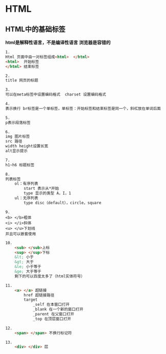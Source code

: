 # HTML

## HTML中的基础标签

**html是解释性语言，不是编译性语言**
**浏览器是容错的**

~~~html
1.
Html 页面中由一对标签组成<html>  </html>
<html>  开始标签
</html> 结束标签
~~~

~~~html
2.
title 网页的标题
~~~

~~~html
3.
可以在meta标签中设置编码格式  charset 设置编码格式
~~~

~~~html
4.
表示换行 br标签是一个单标签，单标签：开始标签和结束标签是同一个，斜杠放在单词后面
~~~

~~~html
5.
p表示段落标签
~~~

~~~html
6.
img 图片标签 
src 路径 
width height设置长宽  
alt显示提示
~~~

~~~html
7.
h1~h6 标题标签
~~~

~~~html
8.
列表标签
	ol：有序列表
		start 表示从*开始
		type 显示的类型 A，I，1
	ul：无序列表
		type disc（default），circle，square
~~~

~~~
9.
<b> </b>粗体
<i> </i>斜体
<u> </u>下划线
并且可以嵌套使用
~~~

~~~html
10.
	<sub> </sub>上标
	<sup> </sup>下标
	&lt; 小于
	&gt; 大于
	&le; 小于等于
	&ge; 大于等于
	剩下的可以百度太多了（html实体符号）
~~~

~~~html
11.
	<a> </a> 超链接
		href 超链接路径
		target
			_self 在本窗口打开
			_blank 在一个新的窗口打开
			_parent 在父窗口打开
			_top 在顶层窗口打开
~~~

~~~html
12. 
	<span> </span> 不换行标记符
~~~

~~~html
13.
	<div> </div> 层
~~~




​		